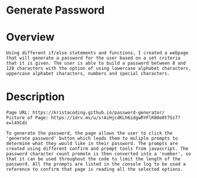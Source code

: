 # Generate Password

# Overview 
    Using different if/else statements and functions, I created a webpage that will generate a password for the user based on a set criteria that it is given. The user is able to build a password between 8 and 128 characters with the option of using lowercase alphabet characters, uppercase alphabet characters, numbers and special characters. 

# Description 
    Page URL: https://kristacoding.github.io/password-generator/
    Picture of Page: https://1drv.ms/u/s!AiHjcdKLh6idgwRYFlR80e0t7Ss7?e=l4XCdz

    To generate the password, the page allows the user to click the 'generate password' button which leads them to muliple prompts to determine what they would like in their password. The prompts are created using different confirm and prompt tools from javascript. The password character count promote is then converted into a 'number', so that it can be used throughout the code to limit the length of the password. All the prompts are listed in the console log to be used a reference to confirm that page is reading all the selected options. 

    